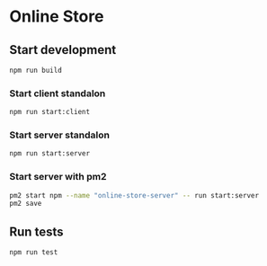 # Online Store

## Start development

```bash
npm run build
```

### Start client standalon

```bash
npm run start:client
```

### Start server standalon

```bash
npm run start:server
```

### Start server with pm2

```bash
pm2 start npm --name "online-store-server" -- run start:server
pm2 save
```

## Run tests

```bash
npm run test
```
